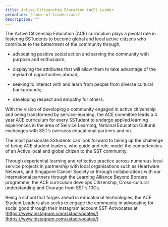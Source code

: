 ```yaml
---
title: Active Citizenship Education (ACE) Leader
permalink: /house-of-leaders/ace/
description: ""
---
```

The Active Citizenship Education (ACE) curriculum plays a pivotal role in fostering SSTudents to become global and local active citizens who contribute to the betterment of the community through,

*   advocating positive social action and serving the community with purpose and enthusiasm;   
    
*   displaying the attributes that will allow them to take advantage of the myriad of opportunities abroad;  
    
*   seeking to interact with and learn from people from diverse cultural backgrounds;                                                      
*   developing respect and empathy for others.

With the vision of developing a community engaged in active citizenship and being transformed by service-learning, the ACE committee leads a 4 year ACE curriculum for every SSTudent to undergo applied learning experiences in the area of Service Learning, National Education Cultural exchanges with SST’s overseas educational partners and on. 

The most passionate SStudents can look forward to taking up the challenge of being ACE student leaders, who guide and role-model the competencies of an Active local and global citizen to the SST community. 

Through experiential learning and reflective practice across numerous local service projects in partnership with local organisations such as Heartware Network, and Singapore Cancer Society or through collaborations with our international partners through the Learning Alliance Beyond Borders programme, the ACE curriculum develops Citizenship, Cross-cultural understanding and Courage from SST’s 10Cs. 

Being a school that forges ahead in educational technologies, the ACE Student Leaders also seeks to engage the community in advocating for social good through their Instagram account SST-Actvocates at [https://www.instagram.com/sstactvocates/](https://www.instagram.com/sstactvocates/)